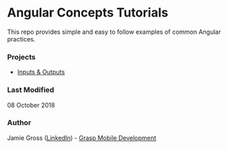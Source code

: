 # Angular Concepts Tutorials

This repo provides simple and easy to follow examples of common Angular practices.

### Projects

- [Inputs & Outputs](https://github.com/graspmobiledevelopment/angular-concepts-tutorials/tree/master/inputs-outputs)

### Last Modified

08 October 2018

### Author

Jamie Gross ([LinkedIn](https://www.linkedin.com/in/james-l-gross/)) - [Grasp Mobile Development](https://graspmobiledevelop.com/)